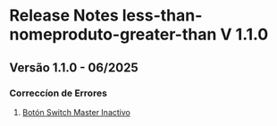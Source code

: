 # Release Notes less-than-nomeproduto-greater-than V 1.1.0

## **Versão 1.1.0 - 06/2025**


### **Correccíon de Errores**

1. [Botón Switch Master Inactivo](Botón-Switch-Master-Inactivo.md)
